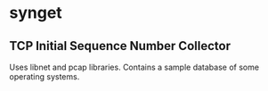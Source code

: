 # synget

## TCP Initial Sequence Number Collector

Uses libnet and pcap libraries.
Contains a sample database of some operating systems.
